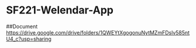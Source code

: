 # SF221-Welendar-App

##Document
https://drive.google.com/drive/folders/1QWEYtXgogonuNytMZmFDslv585ntU4_c?usp=sharing
